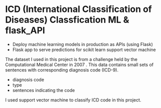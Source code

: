 # ICD (International Classification of Diseases) Classfication ML & flask_API
* Deploy machine learning models in production as APIs (using Flask)
* Flask app to serve predictions for scikit learn support vector machine

The dataset I used in this project is from a challenge held by the Computational Medical Center in 2007 . This data contains small sets of sentences with corresponding diagnosis code (ICD-9). 

* diagnosis code
* type
* sentences indicating the code

I used support vector machine to classify ICD code in this project.


